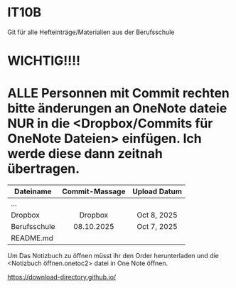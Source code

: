 # IT10B
Git für alle Hefteinträge/Materialien aus der Berufsschule

# WICHTIG!!!!
# ALLE Personnen mit Commit rechten bitte änderungen an OneNote dateie NUR in die <Dropbox/Commits für OneNote Dateien> einfügen. Ich werde diese dann zeitnah übertragen.

| Dateiname    | Commit-Massage | Upload Datum |
|--------------|:--------------:|:------------:|
| ...          |                |              |
| Dropbox      | Dropbox        | Oct 8, 2025  |
| Berufsschule | 08.10.2025     | Oct 7, 2025  |
| README.md    |                |              |


Um Das Notizbuch zu öffnen müsst ihr den Order herunterladen und die <Notizbuch öffnen.onetoc2> datei in One Note öffnen.

https://download-directory.github.io/
